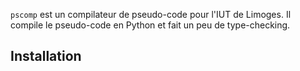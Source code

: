 `pscomp` est un compilateur de pseudo-code pour l'IUT de Limoges. Il compile le pseudo-code en Python et fait un peu de type-checking.

## Installation


